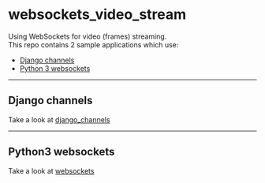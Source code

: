 # websockets_video_stream
Using WebSockets for video (frames) streaming.  
This repo contains 2 sample applications which use:
- [Django channels](https://channels.readthedocs.io/en/stable/)
- [Python 3 websockets](https://websockets.readthedocs.io/en/stable/intro.html)

---

## Django channels
Take a look at [django_channels](django_channels)


---

## Python3 websockets
Take a look at [websockets](websockets)